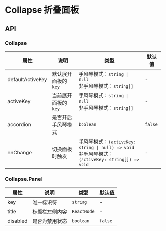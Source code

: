 # Collapse 折叠面板

<code src="./demos/index.tsx"></code>

## API

### Collapse

| 属性             | 说明                 | 类型                                                                                                   | 默认值  |
| ---------------- | -------------------- | ------------------------------------------------------------------------------------------------------ | ------- |
| defaultActiveKey | 默认展开面板的 `key` | 手风琴模式：`string \| null` <br/>非手风琴模式：`string[]`                                             | -       |
| activeKey        | 当前展开面板的 `key` | 手风琴模式：`string \| null` <br/>非手风琴模式：`string[]`                                             | -       |
| accordion        | 是否开启手风琴模式   | `boolean`                                                                                              | `false` |
| onChange         | 切换面板时触发       | 手风琴模式：`(activeKey: string \| null) => void` <br /> 非手风琴模式：`(activeKey: string[]) => void` | -       |

### Collapse.Panel

| 属性           | 说明                        | 类型                                                     | 默认值  |
| -------------- | --------------------------- | -------------------------------------------------------- | ------- |
| key            | 唯一标识符                  | `string`                                                 | -       |
| title          | 标题栏左侧内容              | `ReactNode`                                              | -       |
| disabled       | 是否为禁用状态              | `boolean`                                                | `false` |
